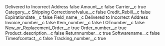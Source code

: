 <?xml version="1.0" encoding="UTF-8"?>
<CustomMetadata xmlns="http://soap.sforce.com/2006/04/metadata" xmlns:xsi="http://www.w3.org/2001/XMLSchema-instance" xmlns:xsd="http://www.w3.org/2001/XMLSchema">
    <label>Delivered to Incorrect Address</label>
    <protected>false</protected>
    <values>
        <field>Amount__c</field>
        <value xsi:type="xsd:boolean">false</value>
    </values>
    <values>
        <field>Carrier__c</field>
        <value xsi:type="xsd:boolean">true</value>
    </values>
    <values>
        <field>Category__c</field>
        <value xsi:type="xsd:string">Shipping</value>
    </values>
    <values>
        <field>Correctionofvalue__c</field>
        <value xsi:type="xsd:boolean">false</value>
    </values>
    <values>
        <field>Credit_Rebill__c</field>
        <value xsi:type="xsd:boolean">false</value>
    </values>
    <values>
        <field>Expirationdate__c</field>
        <value xsi:type="xsd:boolean">false</value>
    </values>
    <values>
        <field>Field_name__c</field>
        <value xsi:type="xsd:string">Delivered to Incorrect Address</value>
    </values>
    <values>
        <field>Invoice_number__c</field>
        <value xsi:type="xsd:boolean">false</value>
    </values>
    <values>
        <field>Item_number__c</field>
        <value xsi:type="xsd:boolean">false</value>
    </values>
    <values>
        <field>LOTnumber__c</field>
        <value xsi:type="xsd:boolean">false</value>
    </values>
    <values>
        <field>New_or_Replacement_Order__c</field>
        <value xsi:type="xsd:boolean">true</value>
    </values>
    <values>
        <field>Order_number__c</field>
        <value xsi:type="xsd:boolean">true</value>
    </values>
    <values>
        <field>Product_description__c</field>
        <value xsi:type="xsd:boolean">false</value>
    </values>
    <values>
        <field>Returnnumber__c</field>
        <value xsi:type="xsd:boolean">true</value>
    </values>
    <values>
        <field>Softwarename__c</field>
        <value xsi:type="xsd:boolean">false</value>
    </values>
    <values>
        <field>Timeofcontact__c</field>
        <value xsi:type="xsd:boolean">false</value>
    </values>
    <values>
        <field>Tracking_number__c</field>
        <value xsi:type="xsd:boolean">true</value>
    </values>
</CustomMetadata>
